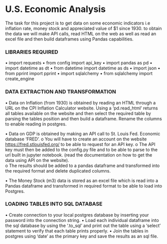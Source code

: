 # U.S. Economic Analysis

The task for this project is to get data on some economic indicators i.e inflation rate, money stock and appreciated value of $1 since 1930. to obtain the data we will make API calls, read HTML on the web as well as read an excel file and then build dataframes using Pandas capabilities. 

### LIBRARIES REQUIRED
•  import requests
•  from config import api_key
•  import pandas as pd
•  import datetime as dt
•  from datetime import datetime as ds
•  import json
•  from pprint import pprint
•  import sqlalchemy
•  from sqlalchemy import create_engine


### DATA EXTRACTION AND TRANSFORMATION
•  Data on Inflation (from 1930) is obtained by reading an HTML through a URL on the CPI Inflation Calculator website. Using a ‘pd.read_html’ returns all tables available on the website and then select the required table by parsing the tables position and then build a dataframe. Rename the columns to enable reading in postgres. 

•  Data on GDP is obtained by making an API call to St. Louis Fed. Economic database ‘FRED’.
    o  You will have to create an account on the website https://fred.stlouisfed.org/ to be able to request for an API key. 
    o  The API key must then be added to the config.py file and to be able to parse to the url built in jupyter notebook. (read the   documentation on how to get the data using API on the website).  
    o  The results should be added to a pandas dataframe and transformed into the required format and delete duplicated columns.
    
•  The Money Stock (m3) data is stored as an excel file which is read into a Pandas dataframe and transformed in required format to be able to load into Postgres.

### LOADING TABLES INTO SQL DATABASE
•  Create connection to your local postgres database by inserting your password into the connection string.
•  Load each individual dataframe into the sql database by using the ‘.to_sql’ and print out the table using a ‘select’ statement to verify that each table prints properly. 
•  Join the tables in postgres using ‘date’ as the primary key and save the results as an sql file. 









  

